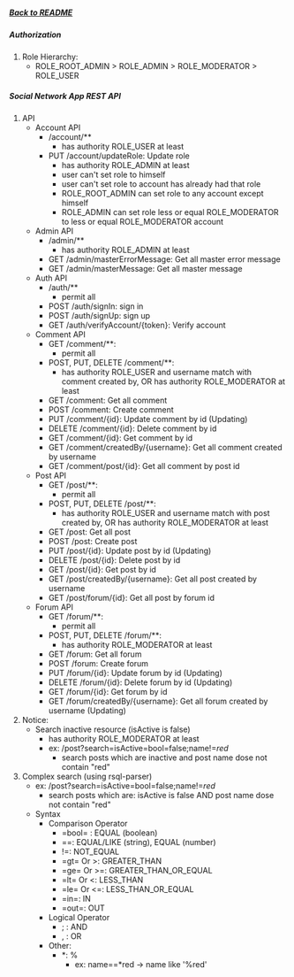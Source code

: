 ##### [Back to README](/README.md)

##### Authorization
1. Role Hierarchy:
    - ROLE_ROOT_ADMIN > ROLE_ADMIN > ROLE_MODERATOR > ROLE_USER
        
##### Social Network App REST API

1. API
    - Account API
        - /account/**
            - has authority ROLE_USER at least
        - PUT /account/updateRole: Update role
            - has authority ROLE_ADMIN at least
            - user can't set role to himself 
            - user can't set role to account has already had that role
            - ROLE_ROOT_ADMIN can set role to any account except himself
            - ROLE_ADMIN can set role less or equal ROLE_MODERATOR to less or equal ROLE_MODERATOR account
    - Admin API
        - /admin/**
            - has authority ROLE_ADMIN at least
        - GET /admin/masterErrorMessage: Get all master error message
        - GET /admin/masterMessage: Get all master message
    - Auth API
        - /auth/**
            - permit all
        - POST /auth/signIn: sign in
        - POST /auth/signUp: sign up
        - GET /auth/verifyAccount/{token}: Verify account
    - Comment API
        - GET /comment/**:
            - permit all
        - POST, PUT, DELETE /comment/**:
            - has authority ROLE_USER and username match with comment created by, OR has authority ROLE_MODERATOR at least
        - GET /comment: Get all comment
        - POST /comment: Create comment
        - PUT /comment/{id}: Update comment by id (Updating)
        - DELETE /comment/{id}: Delete comment by id
        - GET /comment/{id}: Get comment by id
        - GET /comment/createdBy/{username}: Get all comment created by username
        - GET /comment/post/{id}: Get all comment by post id
    - Post API
        - GET /post/**:
            - permit all
        - POST, PUT, DELETE /post/**:
            - has authority ROLE_USER and username match with post created by, OR has authority ROLE_MODERATOR at least
        - GET /post: Get all post
        - POST /post: Create post
        - PUT /post/{id}: Update post by id (Updating)
        - DELETE /post/{id}: Delete post by id
        - GET /post/{id}: Get post by id
        - GET /post/createdBy/{username}: Get all post created by username
        - GET /post/forum/{id}: Get all post by forum id
    - Forum API
        - GET /forum/**:
            - permit all
        - POST, PUT, DELETE /forum/**:
            - has authority ROLE_MODERATOR at least
        - GET /forum: Get all forum
        - POST /forum: Create forum
        - PUT /forum/{id}: Update forum by id (Updating)
        - DELETE /forum/{id}: Delete forum by id (Updating)
        - GET /forum/{id}: Get forum by id
        - GET /forum/createdBy/{username}: Get all forum created by username (Updating)
2. Notice:
    - Search inactive resource (isActive is false)
        - has authority ROLE_MODERATOR at least
        - ex: /post?search=isActive=bool=false;name!=*red*
            - search posts which are inactive and post name dose not contain "red"
3. Complex search (using rsql-parser)
    - ex: /post?search=isActive=bool=false;name!=*red*
        - search posts which are: isActive is false AND post name dose not contain "red"
    - Syntax
        - Comparison Operator
            - =bool= : EQUAL (boolean)
            - ==: EQUAL/LIKE (string), EQUAL (number)
            - !=: NOT_EQUAL
            - =gt= Or >: GREATER_THAN 
            - =ge= Or >=: GREATER_THAN_OR_EQUAL
            - =lt= Or <: LESS_THAN 
            - =le= Or <=: LESS_THAN_OR_EQUAL
            - =in=: IN
            - =out=: OUT
        - Logical Operator
            - ; : AND
            - , : OR
        - Other:
            - *: %
                - ex: name==*red -> name like '%red'
        
             
            
        
        
    